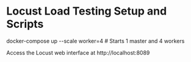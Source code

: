 # Locust Load Testing Setup and Scripts

docker-compose up --scale worker=4 # Starts 1 master and 4 workers

Access the Locust web interface at http://localhost:8089
